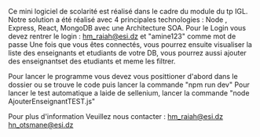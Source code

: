 Ce mini logiciel de scolarité est réalisé dans le cadre du module du tp IGL.
Notre solution a été réalisé avec 4 principales technologies : Node , Express, React, MongoDB avec une Architecture SOA.
Pour le Login vous devez rentrer le login : hm_raiah@esi.dz et "amine123" comme mot de passe 
Une fois que vous êtes connectés, vous pourrez ensuite visualiser la liste des enseignants et etudiants de votre DB, vous pourrez aussi ajouter des enseignantset des etudiants 
et meme les filtrer.

Pour lancer le programme vous devez vous posittioner d'abord dans le dossier ou se trouve le code puis lancer la commande "npm run dev"
Pour lancer le test automatique a laide de sellenium, lancer la commande "node AjouterEnseignantTEST.js"

Pour plus d'information Veuillez nous contacter : hm_raiah@esi.dz   hn_otsmane@esi.dz